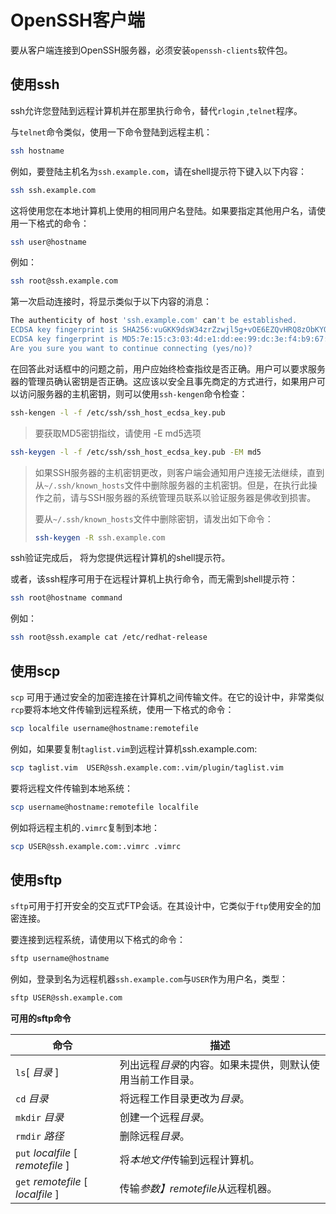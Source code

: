 # OpenSSH客户端

要从客户端连接到OpenSSH服务器，必须安装`openssh-clients`软件包。

## 使用ssh

ssh允许您登陆到远程计算机并在那里执行命令，替代`rlogin` ,`telnet`程序。

与`telnet`命令类似，使用一下命令登陆到远程主机：

```bash
ssh hostname
```

例如，要登陆主机名为`ssh.example.com`，请在shell提示符下键入以下内容：

```bash
ssh ssh.example.com
```

这将使用您在本地计算机上使用的相同用户名登陆。如果要指定其他用户名，请使用一下格式的命令：

```bash
ssh user@hostname
```

例如：

```bash
ssh root@ssh.example.com
```

第一次启动连接时，将显示类似于以下内容的消息：

```bash
The authenticity of host 'ssh.example.com' can't be established.
ECDSA key fingerprint is SHA256:vuGKK9dsW34zrZzwjl5g+vOE6EZQvHRQ8zObKYO2mW4.
ECDSA key fingerprint is MD5:7e:15:c3:03:4d:e1:dd:ee:99:dc:3e:f4:b9:67:6b:62.
Are you sure you want to continue connecting (yes/no)?
```

在回答此对话框中的问题之前，用户应始终检查指纹是否正确。用户可以要求服务器的管理员确认密钥是否正确。这应该以安全且事先商定的方式进行，如果用户可以访问服务器的主机密钥，则可以使用`ssh-kengen`命令检查：

```bash
ssh-kengen -l -f /etc/ssh/ssh_host_ecdsa_key.pub
```

> 要获取MD5密钥指纹，请使用 -E md5选项

```bash
ssh-keygen -l -f /etc/ssh/ssh_host_ecdsa_key.pub -EM md5
```

> 如果SSH服务器的主机密钥更改，则客户端会通知用户连接无法继续，直到从`~/.ssh/known_hosts`文件中删除服务器的主机密钥。但是，在执行此操作之前，请与SSH服务器的系统管理员联系以验证服务器是佛收到损害。
>
> 要从`~/.ssh/known_hosts`文件中删除密钥，请发出如下命令：
>
> ```bash
> ssh-keygen -R ssh.example.com
> ```

ssh验证完成后， 将为您提供远程计算机的shell提示符。

或者，该ssh程序可用于在远程计算机上执行命令，而无需到shell提示符：

```bash
ssh root@hostname command
```

例如：

```bash
ssh root@ssh.example cat /etc/redhat-release
```

## 使用scp

`scp` 可用于通过安全的加密连接在计算机之间传输文件。在它的设计中，非常类似`rcp`要将本地文件传输到远程系统，使用一下格式的命令：

```bash
scp localfile username@hostname:remotefile
```

例如，如果要复制`taglist.vim`到远程计算机ssh.example.com:

```bash
scp taglist.vim  USER@ssh.example.com:.vim/plugin/taglist.vim
```

要将远程文件传输到本地系统：

```bash
scp username@hostname:remotefile localfile
```

例如将远程主机的`.vimrc`复制到本地：

```bash
scp USER@ssh.example.com:.vimrc .vimrc
```

## 使用sftp

`sftp`可用于打开安全的交互式FTP会话。在其设计中，它类似于`ftp`使用安全的加密连接。

要连接到远程系统，请使用以下格式的命令：

```bash
sftp username@hostname
```

例如，登录到名为远程机器`ssh.example.com`与`USER`作为用户名，类型：

```bash
sftp USER@ssh.example.com
```

**可用的sftp命令**

| 命令                               | 描述                                                       |
| ---------------------------------- | ---------------------------------------------------------- |
| `ls`[ *目录* ]                     | 列出远程*目录*的内容。如果未提供，则默认使用当前工作目录。 |
| `cd` *目录*                        | 将远程工作目录更改为*目录*。                               |
| `mkdir` *目录*                     | 创建一个远程*目录*。                                       |
| `rmdir` *路径*                     | 删除远程*目录*。                                           |
| `put` *localfile* [ *remotefile* ] | 将*本地文件*传输到远程计算机。                             |
| `get` *remotefile* [ *localfile* ] | 传输*参数】remotefile*从远程机器。                         |